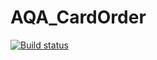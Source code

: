 # AQA_CardOrder
[![Build status](https://ci.appveyor.com/api/projects/status/iy6xwubtqbs71qmj?svg=true)](https://ci.appveyor.com/project/MikhailPonomarev/aqa-2-1-cardorder)
